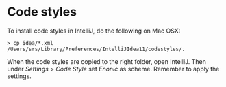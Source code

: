 # Code styles

To install code styles in IntelliJ, do the following on Mac OSX:

	> cp idea/*.xml /Users/srs/Library/Preferences/IntelliJIdea11/codestyles/.
	
When the code styles are copied to the right folder, open IntelliJ. Then under _Settings_ > _Code Style_ set _Enonic_ as scheme. Remember to apply the settings.

